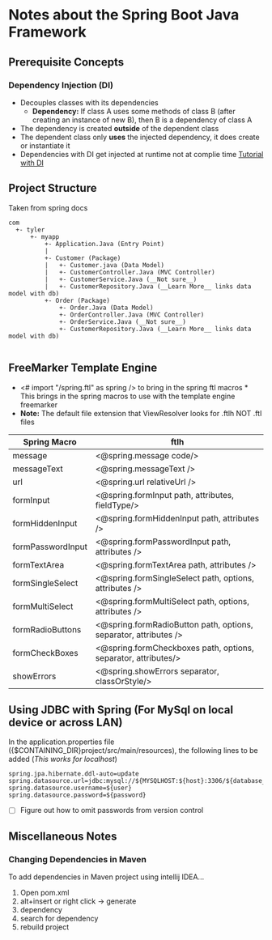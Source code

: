# Notes about the Spring Boot Java Framework
## Prerequisite Concepts
### Dependency Injection (DI)
* Decouples classes with its dependencies
    * __Dependency:__ If class A uses some methods of class B (after creating an instance of new B), then B is a dependency of class A
* The dependency is created __outside__ of the dependent class
* The dependent class only __uses__ the injected dependency, it does create or instantiate it
* Dependencies with DI get injected at runtime not at complie time
[Tutorial with DI](https://www.journaldev.com/2394/java-dependency-injection-design-pattern-example-tutorial)

## Project Structure
Taken from spring docs
```
com
  +- tyler
      +- myapp
          +- Application.Java (Entry Point)
          |
          +- Customer (Package)
          |   +- Customer.java (Data Model)
          |   +- CustomerController.Java (MVC Controller)
          |   +- CustomerService.Java (__Not sure__)
          |   +- CustomerRepository.Java (__Learn More__ links data model with db)
          +- Order (Package)
              +- Order.Java (Data Model)
              +- OrderController.Java (MVC Controller)
              +- OrderService.Java (__Not sure__)
              +- CustomerRepository.Java (__Learn More__ links data model with db)
    
```
## FreeMarker Template Engine
* <# import "/spring.ftl" as spring /> to bring in the spring ftl macros
      * This brings in the spring macros to use with the template engine freemarker
* __Note:__ The default file extension that ViewResolver looks for .ftlh NOT .ftl files

Spring Macro | ftlh
--- | ---
message | <@spring.message code/>
messageText | <@spring.messageText />
url | <@spring.url relativeUrl />
formInput | <@spring.formInput path, attributes, fieldType/>
formHiddenInput | <@spring.formHiddenInput path, attributes />
formPasswordInput | <@spring.formPasswordInput path, attributes />
formTextArea | <@spring.formTextArea path, attributes />
formSingleSelect | <@spring.formSingleSelect path, options, attributes />
formMultiSelect | <@spring.formMultiSelect path, options, attributes />
formRadioButtons | <@spring.formRadioButton path, options, separator, attributes />
formCheckBoxes | <@spring.formCheckboxes path, options, separator, attributes/>
showErrors | <@spring.showErrors separator, classOrStyle/>



## Using JDBC with Spring (For MySql on local device or across LAN)
In the application.properties file ({$CONTAINING_DIR}project/src/main/resources),
the following lines to be added (*This works for localhost*)
```
spring.jpa.hibernate.ddl-auto=update
spring.datasource.url=jdbc:mysql://${MYSQLHOST:${host}:3306/${database_name}
spring.datasource.username=${user}
spring.datasource.password=${password}
```
- [ ] Figure out how to omit passwords from version control
## Miscellaneous Notes
### Changing Dependencies in Maven
To add dependencies in Maven project using intellij IDEA...
1. Open pom.xml
2. alt+insert or right click -> generate
3. dependency
4. search for dependency
5. rebuild project
